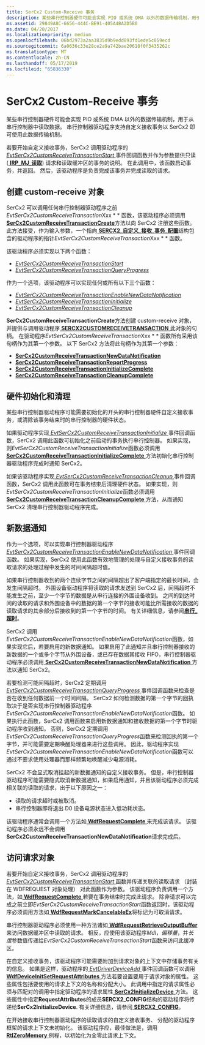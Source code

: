 ```yaml
---
title: SerCx2 Custom-Receive 事务
description: 某些串行控制器硬件可能会实现 PIO 或系统 DMA 以外的数据传输机制，用于从串行控制器中读取数据。
ms.assetid: 29849A8C-6656-444C-BE91-405A4BA2D5B0
ms.date: 04/20/2017
ms.localizationpriority: medium
ms.openlocfilehash: 06bd2973a2aa3835d9b9edd893fd1ede5c059ecd
ms.sourcegitcommit: 6a0636c33e28ce2a9a742bae20610f0f3435262c
ms.translationtype: MT
ms.contentlocale: zh-CN
ms.lasthandoff: 05/17/2019
ms.locfileid: "65836330"
---
```

# <a name="sercx2-custom-receive-transactions"></a>SerCx2 Custom-Receive 事务

某些串行控制器硬件可能会实现 PIO 或系统 DMA 以外的数据传输机制，用于从串行控制器中读取数据。 串行控制器驱动程序支持自定义接收事务以 SerCx2 即可使用此数据传输机制。

若要开始自定义接收事务，SerCx2 调用驱动程序的[ *EvtSerCx2CustomReceiveTransactionStart* ](https://msdn.microsoft.com/library/windows/hardware/dn265204)事件回调函数并作为参数提供只读 ([ **IRP\_MJ\_读取**](https://msdn.microsoft.com/library/windows/hardware/ff546883)) 请求和读取缓冲区的事务的说明。 在此调用中，该函数启动事务，并返回。 然后，该驱动程序是负责完成该事务并完成读取的请求。

## <a name="creating-the-custom-receive-object"></a>创建 custom-receive 对象

SerCx2 可以调用任何串行控制器驱动程序之前*EvtSerCx2CustomReceiveTransaction*Xxx * * 函数，该驱动程序必须调用[ **SerCx2CustomReceiveTransactionCreate**](https://msdn.microsoft.com/library/windows/hardware/dn265251)方法以向 SerCx2 注册这些函数。 此方法接受，作为输入参数，一个指向[ **SERCX2\_自定义\_接收\_事务\_配置**](https://msdn.microsoft.com/library/windows/hardware/dn265315)结构包含的驱动程序的指针*EvtSerCx2CustomReceiveTransaction*Xxx * * 函数。

该驱动程序必须实现以下两个函数：

- [*EvtSerCx2CustomReceiveTransactionStart*](https://msdn.microsoft.com/library/windows/hardware/dn265204)
- [*EvtSerCx2CustomReceiveTransactionQueryProgress*](https://msdn.microsoft.com/library/windows/hardware/dn265203)

作为一个选项，该驱动程序可以实现任何或所有以下三个函数：

- [*EvtSerCx2CustomReceiveTransactionEnableNewDataNotification*](https://msdn.microsoft.com/library/windows/hardware/dn265201)
- [*EvtSerCx2CustomReceiveTransactionInitialize*](https://msdn.microsoft.com/library/windows/hardware/dn265202)
- [*EvtSerCx2CustomReceiveTransactionCleanup*](https://msdn.microsoft.com/library/windows/hardware/dn265200)

**SerCx2CustomReceiveTransactionCreate**方法创建 custom-receive 对象，并提供与调用驱动程序[ **SERCX2CUSTOMRECEIVETRANSACTION** ](https://docs.microsoft.com/windows-hardware/drivers/serports/sercx2-object-handlessercx2customreceivetransaction-object-handle)此对象的句柄。 在驱动程序*EvtSerCx2CustomReceiveTransaction*Xxx * * 函数所有采用该句柄作为其第一个参数。 以下 SerCx2 方法将此句柄作为其第一个参数：

- [**SerCx2CustomReceiveTransactionNewDataNotification**](https://msdn.microsoft.com/library/windows/hardware/dn265253)
- [**SerCx2CustomReceiveTransactionReportProgress**](https://msdn.microsoft.com/library/windows/hardware/dn265254)
- [**SerCx2CustomReceiveTransactionInitializeComplete**](https://msdn.microsoft.com/library/windows/hardware/dn265252)
- [**SerCx2CustomReceiveTransactionCleanupComplete**](https://msdn.microsoft.com/library/windows/hardware/dn265250)

## <a name="hardware-initialization-and-clean-up"></a>硬件初始化和清理

某些串行控制器驱动程序可能需要初始化的开头的串行控制器硬件自定义接收事务，或清除该事务结束时的串行控制器的硬件状态。

如果驱动程序实现[ *EvtSerCx2CustomReceiveTransactionInitialize* ](https://msdn.microsoft.com/library/windows/hardware/dn265202)事件回调函数，SerCx2 调用此函数可初始化之前启动的事务执行串行控制器。 如果实现，则*EvtSerCx2CustomReceiveTransactionInitialize*函数必须调用[ **SerCx2CustomReceiveTransactionInitializeComplete** ](https://msdn.microsoft.com/library/windows/hardware/dn265252)方法初始化串行控制器驱动程序完成时通知 SerCx2。

如果该驱动程序实现[ *EvtSerCx2CustomReceiveTransactionCleanup* ](https://msdn.microsoft.com/library/windows/hardware/dn265200)事件回调函数，SerCx2 调用此函数可在事务结束后清理硬件状态。 如果实现，则*EvtSerCx2CustomReceiveTransactionInitialize*函数必须调用[ **SerCx2CustomReceiveTransactionCleanupComplete** ](https://msdn.microsoft.com/library/windows/hardware/dn265250)方法，从而通知SerCx2 清理串行控制器驱动程序完成。

## <a name="new-data-notifications"></a>新数据通知

作为一个选项，可以实现串行控制器驱动程序[ *EvtSerCx2CustomReceiveTransactionEnableNewDataNotification* ](https://msdn.microsoft.com/library/windows/hardware/dn265201)事件回调函数。 如果实现，SerCx2 使用此函数有效地管理的处理与自定义接收事务的读取请求的处理过程中发生的时间间隔超时值。

如果串行控制器收到的两个连续字节之间的间隔超出了客户端指定的最长时间，会发生间隔超时。 外围设备驱动程序将读取的请求发送到 SerCx2 后，间隔超时不能发生之前，至少一个字节的数据是从串行连接的外围设备收到。 之间的到达时间的读取的请求和外围设备中的数据的第一个字节的接收可能比所需接收的数据的读取请求的其余部分后接收到的第一个字节的时间。 有关详细信息，请参阅[**串行\_超时**](https://msdn.microsoft.com/library/windows/hardware/hh439614)。

SerCx2 调用*EvtSerCx2CustomReceiveTransactionEnableNewDataNotification*函数，如果实现它后，若要启用的新数据通知。 如果启用了此通知并且串行控制器接收的新数据的一个或多个字节从外围设备，或已存在数据其接收 FIFO，串行控制器驱动程序必须调用[ **SerCx2CustomReceiveTransactionNewDataNotification** ](https://msdn.microsoft.com/library/windows/hardware/dn265253)方法以通知 SerCx2。

若要检测可能间隔超时，SerCx2 定期调用[ *EvtSerCx2CustomReceiveTransactionQueryProgress* ](https://msdn.microsoft.com/library/windows/hardware/dn265203)事件回调函数来检查是否在收到任何数据前一个时间间隔。 SerCx2 如何检测数据的第一个字节的回执取决于是否实现串行控制器驱动程序*EvtSerCx2CustomReceiveTransactionEnableNewDataNotification*函数。 如果执行此函数，SerCx2 调用函数来启用新数据通知和接收数据的第一个字节时驱动程序收到通知。 否则，SerCx2 定期调用*EvtSerCx2CustomReceiveTransactionQueryProgress*函数来检测回执的第一个字节，并可能需要定期唤醒处理器来进行这些调用。 因此，驱动程序实现*EvtSerCx2CustomReceiveTransactionEnableNewDataNotification*函数可以通过不要求使用处理器而那样频繁地唤醒减少电源消耗。

SerCx2 不会显式取消挂起的新数据通知的自定义接收事务。 但是，串行控制器驱动程序可能需要隐式取消新数据通知，如果启用通知，并且该驱动程序必须完成相关联的读取的请求，出于以下原因之一：

- 读取的请求超时或被取消。
- 串行控制器即将退出 D0 设备电源状态进入低功耗状态。

该驱动程序通常会调用一个方法如[ **WdfRequestComplete** ](https://msdn.microsoft.com/library/windows/hardware/ff549945)来完成该请求。 该驱动程序必须永远不会调用**SerCx2CustomReceiveTransactionNewDataNotification**请求完成后。

## <a name="accessing-the-request-object"></a>访问请求对象

若要开始自定义接收事务，SerCx2 调用驱动程序的[ *EvtSerCx2CustomReceiveTransactionStart* ](https://msdn.microsoft.com/library/windows/hardware/dn265204)函数并传递关联的读取请求 （封装在 WDFREQUEST 对象处理） 对此函数作为参数。 该驱动程序负责调用一个方法，如[ **WdfRequestComplete** ](https://msdn.microsoft.com/library/windows/hardware/ff549945)若要在事务结束时完成此请求。 除非请求可以完成之前立即*EvtSerCx2CustomReceiveTransactionStart*函数返回时，该驱动程序必须调用方法如[ **WdfRequestMarkCancelableEx**](https://msdn.microsoft.com/library/windows/hardware/ff549984)将标记为可取消请求。

串行控制器驱动程序必须使用一种方法诸如[ **WdfRequestRetrieveOutputBuffer** ](https://msdn.microsoft.com/library/windows/hardware/ff550018)来访问数据缓冲区中读取的请求。 相反，应使用该驱动程序*Mdl*，*偏移量*，并*长度*参数值传递给*EvtSerCx2CustomReceiveTransactionStart*函数来访问此缓冲区。

在自定义接收事务，该驱动程序可能需要附加到请求对象的上下文中存储事务有关的信息。 如果是这样，驱动程序的[ *EvtDriverDeviceAdd* ](https://msdn.microsoft.com/library/windows/hardware/ff541693)事件回调函数可以调用[ **WdfDeviceInitSetRequestAttributes** ](https://msdn.microsoft.com/library/windows/hardware/ff546786)方法若要设置要用于请求对象的属性。 这些属性包括要使用的请求上下文的名称和分配大小。 此调用中指定的请求属性必须与匹配对的调用中指定驱动程序的请求属性[ **SerCx2InitializeDevice** ](https://msdn.microsoft.com/library/windows/hardware/dn265261)方法。 这些属性中指定**RequestAttributes**的成员**SERCX2\_CONFIG**结构的驱动程序将传递给**SerCx2InitializeDevice**. 有关详细信息，请参阅[ **SERCX2\_CONFIG**](https://msdn.microsoft.com/library/windows/hardware/dn265310)。

在开始接收串行控制器驱动程序的读取请求的自定义接收事务、 分配的驱动程序框架的请求上下文未初始化。 该驱动程序应，最佳做法是，调用[ **RtlZeroMemory** ](https://msdn.microsoft.com/library/windows/hardware/ff563610)例程，以初始化为全零此请求上下文。
